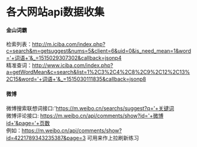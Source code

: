# 各大网站api数据收集 
 

#### 金山词霸  
检索列表：http://m.iciba.com/index.php?c=search&m=getsuggest&nums=5&client=6&uid=0&is_need_mean=1&word='+词语+'&_=1515029307302&callback=jsonp4  
精准查词：http://www.iciba.com/index.php?a=getWordMean&c=search&list=1%2C3%2C4%2C8%2C9%2C12%2C13%2C15&word='+词语+'&_=1515030111835&callback=jsonp8
#### 微博  
微博搜索联想词接口:'https://m.weibo.cn/searchs/suggest?q='+关键词  
微博评论接口: https://m.weibo.cn/api/comments/show?id='+微博id+'&page='+页数  
例如：https://m.weibo.cn/api/comments/show?id=4221789343235387&page=3  可用来作上拉刷新练习
